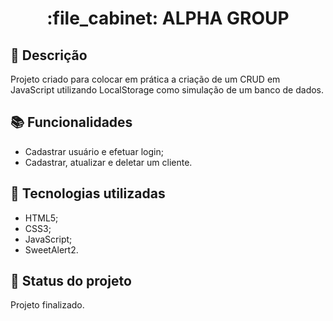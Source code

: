 <h1 align="center"> :file_cabinet: ALPHA GROUP</h1>

## :memo: Descrição
Projeto criado para colocar em prática a criação de um CRUD em JavaScript utilizando LocalStorage como simulação de um banco de dados.

## :books: Funcionalidades
* Cadastrar usuário e efetuar login;
* Cadastrar, atualizar e deletar um cliente.

## :wrench: Tecnologias utilizadas
* HTML5;
* CSS3;
* JavaScript;
* SweetAlert2.

## :dart: Status do projeto

Projeto finalizado.